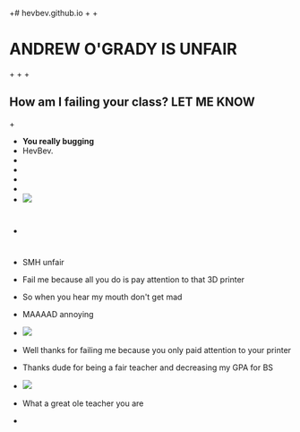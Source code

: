 +# hevbev.github.io
 +
 +<h1> ANDREW O'GRADY IS UNFAIR </h1>
 +
 +
 +<h2> How am I failing your class? LET ME KNOW </h2>
 +<!DOCTYPE html>
 +	<strong> You really bugging </strong>
 +	<html>HevBev.</html>
 +	<head>
 +    <title>I did what you asked for and still failed</title>
 +    </head>
 +    <body>
 +    <img src= "https://lh3.googleusercontent.com/-9b-c3I1vejo/AAAAAAAAAAI/AAAAAAAAAAA/wqcG_dDL5vI/photo.jpg" />
 +    <h1>
 +    <p> SMH unfair </p>
 +    <p> Fail me because all you do is pay attention to that 3D printer </p>
 +    <p> So when you hear my mouth don't get mad </p>
 +    <p> MAAAAD annoying </p>
 +    <img src= "https://www.google.com/url?sa=i&rct=j&q=&esrc=s&source=images&cd=&ved=0ahUKEwi7gvngkt7PAhUBSj4KHeB1ABwQjBwIBA&url=http%3A%2F%2Fchrispiascik.wpengine.netdna-cdn.com%2Fwp-content%2Fuploads%2F2012%2F05%2F6398235455_5368653908_b.jpg&bvm=bv.135974163,d.cWw&psig=AFQjCNEtCWq953ldJ9E1HCKq1lkE471G2g&ust=1476666826839398" /> 
 +    <p> Well thanks for failing me because you only paid attention to your printer </p>
 +    <p> Thanks dude for being a fair teacher and decreasing my GPA for BS </p>
 +    <img src= "http://vignette1.wikia.nocookie.net/unturned-bunker/images/0/0a/Meaning-of-vault-boy-thumbs-up-jpg.jpg/revision/latest?cb=20160316025719" />
 +    <p> What a great ole teacher you are </p>
 +    </body>
